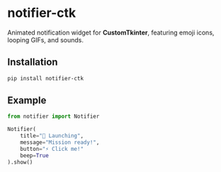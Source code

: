 # notifier-ctk

Animated notification widget for **CustomTkinter**, featuring emoji icons, looping GIFs, and sounds.

## Installation

```bash
pip install notifier-ctk
```

## Example
```python
from notifier import Notifier

Notifier(
    title="🚀 Launching",
    message="Mission ready!",
    button="⚡ Click me!"
    beep=True
).show()
```